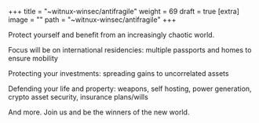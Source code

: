 
+++
title = "~witnux-winsec/antifragile"
weight = 69
draft = true
[extra]
image = ""
path = "~witnux-winsec/antifragile"
+++

Protect yourself and benefit from an increasingly chaotic world.

Focus will be on international residencies: multiple passports and homes to ensure mobility

Protecting your investments: spreading gains to uncorrelated assets

Defending your life and property: weapons, self hosting, power generation, crypto asset security, insurance plans/wills

And more. Join us and be the winners of the new world.

